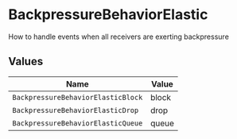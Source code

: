 # BackpressureBehaviorElastic

How to handle events when all receivers are exerting backpressure


## Values

| Name                               | Value                              |
| ---------------------------------- | ---------------------------------- |
| `BackpressureBehaviorElasticBlock` | block                              |
| `BackpressureBehaviorElasticDrop`  | drop                               |
| `BackpressureBehaviorElasticQueue` | queue                              |
